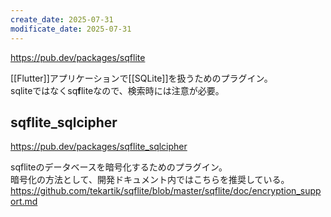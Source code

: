 ```yaml
---
create_date: 2025-07-31
modificate_date: 2025-07-31
---
```

<https://pub.dev/packages/sqflite>

[[Flutter]]アプリケーションで[[SQLite]]を扱うためのプラグイン。  
sqliteではなくsq**f**liteなので、検索時には注意が必要。

## sqflite_sqlcipher
<https://pub.dev/packages/sqflite_sqlcipher>

sqfliteのデータベースを暗号化するためのプラグイン。  
暗号化の方法として、開発ドキュメント内ではこちらを推奨している。  
<https://github.com/tekartik/sqflite/blob/master/sqflite/doc/encryption_support.md>
